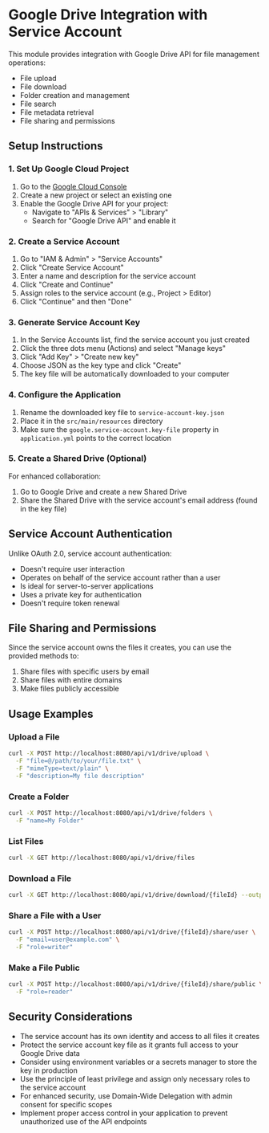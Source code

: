 # Google Drive Integration with Service Account

This module provides integration with Google Drive API for file management operations:
- File upload
- File download
- Folder creation and management
- File search
- File metadata retrieval
- File sharing and permissions

## Setup Instructions

### 1. Set Up Google Cloud Project

1. Go to the [Google Cloud Console](https://console.cloud.google.com/)
2. Create a new project or select an existing one
3. Enable the Google Drive API for your project:
   - Navigate to "APIs & Services" > "Library"
   - Search for "Google Drive API" and enable it

### 2. Create a Service Account

1. Go to "IAM & Admin" > "Service Accounts"
2. Click "Create Service Account"
3. Enter a name and description for the service account
4. Click "Create and Continue"
5. Assign roles to the service account (e.g., Project > Editor)
6. Click "Continue" and then "Done"

### 3. Generate Service Account Key

1. In the Service Accounts list, find the service account you just created
2. Click the three dots menu (Actions) and select "Manage keys"
3. Click "Add Key" > "Create new key"
4. Choose JSON as the key type and click "Create"
5. The key file will be automatically downloaded to your computer

### 4. Configure the Application

1. Rename the downloaded key file to `service-account-key.json`
2. Place it in the `src/main/resources` directory
3. Make sure the `google.service-account.key-file` property in `application.yml` points to the correct location

### 5. Create a Shared Drive (Optional)

For enhanced collaboration:

1. Go to Google Drive and create a new Shared Drive
2. Share the Shared Drive with the service account's email address (found in the key file)

## Service Account Authentication

Unlike OAuth 2.0, service account authentication:
- Doesn't require user interaction
- Operates on behalf of the service account rather than a user
- Is ideal for server-to-server applications
- Uses a private key for authentication
- Doesn't require token renewal

## File Sharing and Permissions

Since the service account owns the files it creates, you can use the provided methods to:

1. Share files with specific users by email
2. Share files with entire domains
3. Make files publicly accessible

## Usage Examples

### Upload a File

```bash
curl -X POST http://localhost:8080/api/v1/drive/upload \
  -F "file=@/path/to/your/file.txt" \
  -F "mimeType=text/plain" \
  -F "description=My file description"
```

### Create a Folder

```bash
curl -X POST http://localhost:8080/api/v1/drive/folders \
  -F "name=My Folder"
```

### List Files

```bash
curl -X GET http://localhost:8080/api/v1/drive/files
```

### Download a File

```bash
curl -X GET http://localhost:8080/api/v1/drive/download/{fileId} --output downloaded_file
```

### Share a File with a User

```bash
curl -X POST http://localhost:8080/api/v1/drive/{fileId}/share/user \
  -F "email=user@example.com" \
  -F "role=writer"
```

### Make a File Public

```bash
curl -X POST http://localhost:8080/api/v1/drive/{fileId}/share/public \
  -F "role=reader"
```

## Security Considerations

- The service account has its own identity and access to all files it creates
- Protect the service account key file as it grants full access to your Google Drive data
- Consider using environment variables or a secrets manager to store the key in production
- Use the principle of least privilege and assign only necessary roles to the service account
- For enhanced security, use Domain-Wide Delegation with admin consent for specific scopes
- Implement proper access control in your application to prevent unauthorized use of the API endpoints 